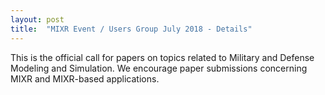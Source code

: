```yaml
---
layout: post
title:  "MIXR Event / Users Group July 2018 - Details"
---
```

This is the official call for papers on topics related to Military and Defense Modeling and Simulation. We encourage paper submissions concerning MIXR and MIXR-based applications.


